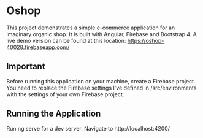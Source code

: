# Oshop

This project demonstrates a simple e-commerce application for an imaginary organic shop. It is built with Angular, Firebase and Bootstrap 4.
A live demo version can be found at this location:
https://oshop-40028.firebaseapp.com/

## Important

Before running this application on your machine, create a Firebase project. You need to replace the Firebase settings I've defined in /src/environments with the settings of your own Firebase project.

## Running the Application

Run ng serve for a dev server. Navigate to http://localhost:4200/

